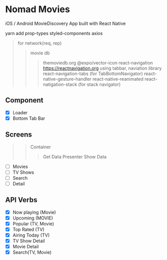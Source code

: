 # Nomad Movies

iOS / Android MovieDiscovery App built with React Native


yarn add 
prop-types 
styled-components 
axios
>for network(req, rep)
>>movie db
>>>themoviedb.org
@expo/vector-icon 
react-navigation
>>https://reactnavigation.org
>>using tabbar, naviation library
>react-navigation-tabs (for TabBottomNavigator)
>react-native-gesture-handler
>react-native-reanimated
>react-natigation-stack (for stack navigator)

## Component
- [X] Loader
- [X] Bottom Tab Bar

## Screens
>>Container
>>>Get Data
>>Presenter
>>>Show Data
- [ ] Movies
- [ ] TV Shows
- [ ] Search
- [ ] Detail

## API Verbs
 - [X] Now playing (Movie)
 - [X] Upcoming (MOVIE)
 - [X] Popular (TV, Movie)
 - [X] Top Rated (TV)
 - [X] Airing Today (TV)
 - [X] TV Show Detail
 - [X] Movie Detail
 - [X] Search(TV, Movie)